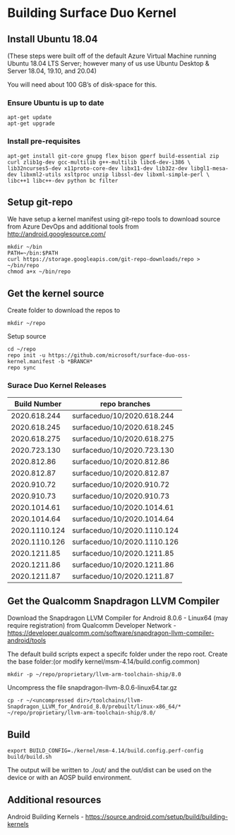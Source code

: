 # Building Surface Duo Kernel

## Install Ubuntu 18.04
(These steps were built off of the default Azure Virtual Machine running Ubuntu 18.04 LTS Server; however many of us use Ubuntu Desktop
& Server 18.04, 19.10, and 20.04)

You will need about 100 GB’s of disk-space for this.

### Ensure Ubuntu is up to date

```
apt-get update
apt-get upgrade
```

### Install pre-requisites

```
apt-get install git-core gnupg flex bison gperf build-essential zip curl zlib1g-dev gcc-multilib g++-multilib libc6-dev-i386 \
lib32ncurses5-dev x11proto-core-dev libx11-dev lib32z-dev libgl1-mesa-dev libxml2-utils xsltproc unzip libssl-dev libxml-simple-perl \
libc++1 libc++-dev python bc filter
```

## Setup git-repo

We have setup a kernel manifest using git-repo tools to download source
from Azure DevOps and additional tools from http://android.googlesource.com/

```
mkdir ~/bin
PATH=~/bin:$PATH
curl https://storage.googleapis.com/git-repo-downloads/repo > ~/bin/repo
chmod a+x ~/bin/repo
```

## Get the kernel source
Create folder to download the repos to

```
mkdir ~/repo
```

Setup source

```
cd ~/repo
repo init -u https://github.com/microsoft/surface-duo-oss-kernel.manifest -b *BRANCH*
repo sync
```

### Surace Duo Kernel Releases

| Build Number | repo branches |
|-|-|
| 2020.618.244 | surfaceduo/10/2020.618.244 |
| 2020.618.245 | surfaceduo/10/2020.618.245 |
| 2020.618.275 | surfaceduo/10/2020.618.275 |
| 2020.723.130 | surfaceduo/10/2020.723.130 |
| 2020.812.86 | surfaceduo/10/2020.812.86 |
| 2020.812.87 | surfaceduo/10/2020.812.87 |
| 2020.910.72 | surfaceduo/10/2020.910.72 |
| 2020.910.73 | surfaceduo/10/2020.910.73 |
| 2020.1014.61 | surfaceduo/10/2020.1014.61 |
| 2020.1014.64 | surfaceduo/10/2020.1014.64 |
| 2020.1110.124 | surfaceduo/10/2020.1110.124 |
| 2020.1110.126 | surfaceduo/10/2020.1110.126 |
| 2020.1211.85 | surfaceduo/10/2020.1211.85 |
| 2020.1211.86 | surfaceduo/10/2020.1211.86 |
| 2020.1211.87 | surfaceduo/10/2020.1211.87 |

## Get the Qualcomm Snapdragon LLVM Compiler

Download the Snapdragon LLVM Compiler for Android 8.0.6 - Linux64 (may require registration) from Qualcomm Developer Network - https://developer.qualcomm.com/software/snapdragon-llvm-compiler-android/tools 

The default build scripts expect a specifc folder under the repo root. 
Create the base folder:(or modify kernel/msm-4.14/build.config.common)
```
mkdir -p ~/repo/proprietary/llvm-arm-toolchain-ship/8.0
```

Uncompress the file snapdragon-llvm-8.0.6-linux64.tar.gz
```
cp -r ~/<uncompressed dir>/toolchains/llvm-Snapdragon_LLVM_for_Android_8.0/prebuilt/linux-x86_64/* ~/repo/proprietary/llvm-arm-toolchain-ship/8.0/
```

## Build

```
export BUILD_CONFIG=./kernel/msm-4.14/build.config.perf-config
build/build.sh
```

The output will be written to ./out/ and the out/dist can be used on the device or with an AOSP build environment.


## Additional resources

Android Building Kernels - https://source.android.com/setup/build/building-kernels
